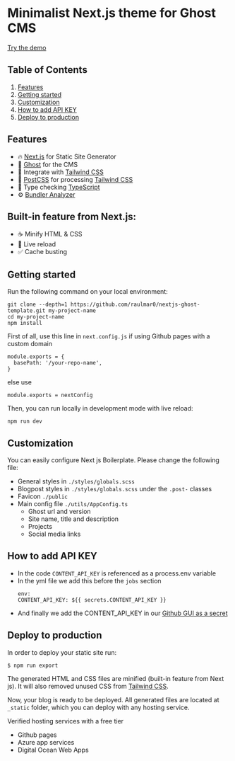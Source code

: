 # Minimalist Next.js theme for Ghost CMS 

[Try the demo](https://raulmar0.github.io/nextjs-ghost-template/)

##  Table of Contents
1. [Features](#Features)
2. [Getting started](#getting-started)
3. [Customization](#customization)
3. [How to add API KEY](#how-to-add-api-key)
3. [Deploy to production](#deploy-to-production)


## Features

- 🔥 [Next.js](https://nextjs.org) for Static Site Generator
- 👻 [Ghost](https://ghost.org/) for the CMS
- 🎨 Integrate with [Tailwind CSS](https://tailwindcss.com)
- 💅 [PostCSS](https://postcss.org) for processing [Tailwind CSS](https://tailwindcss.com)
- 🎉 Type checking [TypeScript](https://www.typescriptlang.org)
- ⚙️ [Bundler Analyzer](https://www.npmjs.com/package/@next/bundle-analyzer)

## Built-in feature from Next.js:

- ☕ Minify HTML & CSS
- 💨 Live reload
- ✅ Cache busting


## Getting started

Run the following command on your local environment:

```
git clone --depth=1 https://github.com/raulmar0/nextjs-ghost-template.git my-project-name
cd my-project-name
npm install
```

First of all, use this line in `next.config.js` if using Github pages with a custom domain
```
module.exports = {
  basePath: '/your-repo-name',
}
```
else use
```
module.exports = nextConfig
```

Then, you can run locally in development mode with live reload:

```
npm run dev
```

## Customization

You can easily configure Next js Boilerplate. Please change the following file:

- General styles in `./styles/globals.scss`
- Blogpost styles in `./styles/globals.scss` under the `.post-` classes
- Favicon `./public`
- Main config file `./utils/AppConfig.ts`
  - Ghost url and version
  - Site name, title and description
  - Projects
  - Social media links

## How to add API KEY

- In the code `CONTENT_API_KEY` is referenced as a process.env variable
- In the yml file we add this before the `jobs` section
  ``` 
  env:
  CONTENT_API_KEY: ${{ secrets.CONTENT_API_KEY }}
  ```
- And finally we add the CONTENT_API_KEY in our [Github GUI as a secret](https://docs.github.com/es/actions/security-guides/encrypted-secrets)

## Deploy to production

In order to deploy your static site run:

```
$ npm run export
```

The generated HTML and CSS files are minified (built-in feature from Next js). It will also removed unused CSS from [Tailwind CSS](https://tailwindcss.com).

Now, your blog is ready to be deployed. All generated files are located at `_static` folder, which you can deploy with any hosting service.

Verified hosting services with a free tier
- Github pages
- Azure app services
- Digital Ocean Web Apps
